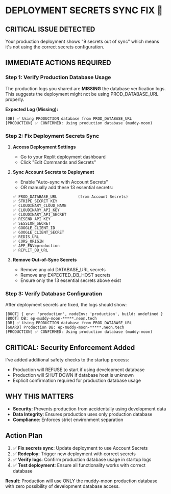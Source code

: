 # DEPLOYMENT SECRETS SYNC FIX 🚨

## CRITICAL ISSUE DETECTED
Your production deployment shows "9 secrets out of sync" which means it's not using the correct secrets configuration.

## IMMEDIATE ACTIONS REQUIRED

### Step 1: Verify Production Database Usage
The production logs you shared are **MISSING** the database verification logs. This suggests the deployment might not be using PROD_DATABASE_URL properly.

**Expected Log (Missing):**
```
[DB] ✅ Using PRODUCTION database from PROD_DATABASE_URL
[PRODUCTION] ✅ CONFIRMED: Using production database (muddy-moon)
```

### Step 2: Fix Deployment Secrets Sync
1. **Access Deployment Settings**
   - Go to your Replit deployment dashboard
   - Click "Edit Commands and Secrets"

2. **Sync Account Secrets to Deployment**
   - Enable "Auto-sync with Account Secrets" 
   - OR manually add these 13 essential secrets:

   ```
   ✅ PROD_DATABASE_URL         (from Account Secrets)
   ✅ STRIPE_SECRET_KEY         
   ✅ CLOUDINARY_CLOUD_NAME     
   ✅ CLOUDINARY_API_KEY        
   ✅ CLOUDINARY_API_SECRET     
   ✅ RESEND_API_KEY            
   ✅ SESSION_SECRET            
   ✅ GOOGLE_CLIENT_ID          
   ✅ GOOGLE_CLIENT_SECRET      
   ✅ REDIS_URL                 
   ✅ CORS_ORIGIN               
   ✅ APP_ENV=production        
   ✅ REPLIT_DB_URL             
   ```

3. **Remove Out-of-Sync Secrets**
   - Remove any old DATABASE_URL secrets
   - Remove any EXPECTED_DB_HOST secrets
   - Ensure only the 13 essential secrets above exist

### Step 3: Verify Database Configuration
After deployment secrets are fixed, the logs should show:

```
[BOOT] { env: 'production', nodeEnv: 'production', build: undefined }
[BOOT] DB: ep-muddy-moon-*****.neon.tech
[DB] ✅ Using PRODUCTION database from PROD_DATABASE_URL
[GUARD] Production DB: ep-muddy-moon-*****.neon.tech
[PRODUCTION] ✅ CONFIRMED: Using production database (muddy-moon)
```

## CRITICAL: Security Enforcement Added
I've added additional safety checks to the startup process:
- Production will REFUSE to start if using development database
- Production will SHUT DOWN if database host is unknown
- Explicit confirmation required for production database usage

## WHY THIS MATTERS
- **Security**: Prevents production from accidentally using development data
- **Data Integrity**: Ensures production uses only production database
- **Compliance**: Enforces strict environment separation

## Action Plan
1. ✅ **Fix secrets sync**: Update deployment to use Account Secrets
2. ✅ **Redeploy**: Trigger new deployment with correct secrets
3. ✅ **Verify logs**: Confirm production database usage in startup logs
4. ✅ **Test deployment**: Ensure all functionality works with correct database

**Result**: Production will use ONLY the muddy-moon production database with zero possibility of development database access.